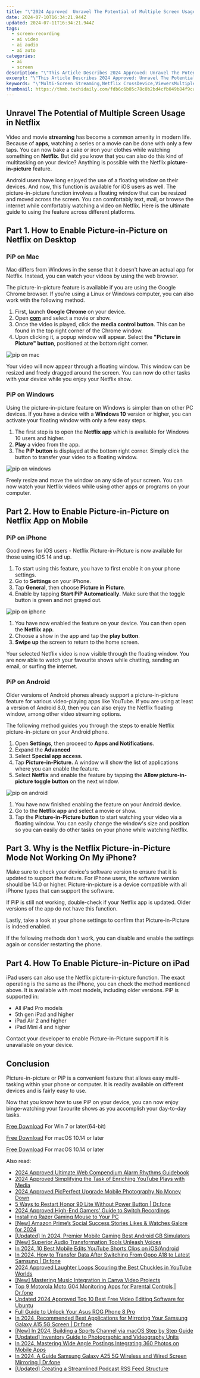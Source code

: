 ```yaml
---
title: "\"2024 Approved  Unravel The Potential of Multiple Screen Usage in Netflix\""
date: 2024-07-10T16:34:21.944Z
updated: 2024-07-11T16:34:21.944Z
tags: 
  - screen-recording
  - ai video
  - ai audio
  - ai auto
categories: 
  - ai
  - screen
description: "\"This Article Describes 2024 Approved: Unravel The Potential of Multiple Screen Usage in Netflix\""
excerpt: "\"This Article Describes 2024 Approved: Unravel The Potential of Multiple Screen Usage in Netflix\""
keywords: "\"Multi-Screen Streaming,Netflix CrossDevice,ViewersMultipleScreens,SingleViewNetflix,NetflixInteraction,ScreenUsageTrends,EnhancedStreamingExperience\""
thumbnail: https://thmb.techidaily.com/fdb6c6b05c78c0b2bd4cfb049b84f9ca3dab160f0d2036dc5a1ad2aa416dd2a4.png
---
```


## Unravel The Potential of Multiple Screen Usage in Netflix

Video and movie **streaming** has become a common amenity in modern life. Because of **apps**, watching a series or a movie can be done with only a few taps. You can now bake a cake or iron your clothes while watching something on **Netflix**. But did you know that you can also do this kind of multitasking on your device? Anything is possible with the Netflix **picture-in-picture** feature.

Android users have long enjoyed the use of a floating window on their devices. And now, this function is available for iOS users as well. The picture-in-picture function involves a floating window that can be resized and moved across the screen. You can comfortably text, mail, or browse the internet while comfortably watching a video on Netflix. Here is the ultimate guide to using the feature across different platforms.

## Part 1\. How to Enable Picture-in-Picture on Netflix on Desktop

### PiP on Mac

Mac differs from Windows in the sense that it doesn't have an actual app for Netflix. Instead, you can watch your videos by using the web browser.

The picture-in-picture feature is available if you are using the Google Chrome browser. If you're using a Linux or Windows computer, you can also work with the following method.

1. First, launch **Google Chrome** on your device.
1. Open [**com**](https://www.netflix.com/) and select a movie or show.
1. Once the video is played, click the **media control button**. This can be found in the top right corner of the Chrome window.
1. Upon clicking it, a popup window will appear. Select the **"Picture in Picture" button**, positioned at the bottom right corner.

![pip on mac](https://images.wondershare.com/filmora/article-images/2022/07/use-the-netflix-floating-window-feature-1.jpg)

Your video will now appear through a floating window. This window can be resized and freely dragged around the screen. You can now do other tasks with your device while you enjoy your Netflix show.

### PiP on Windows

Using the picture-in-picture feature on Windows is simpler than on other PC devices. If you have a device with a **Windows 10** version or higher, you can activate your floating window with only a few easy steps.

1. The first step is to open the **Netflix app** which is available for Windows 10 users and higher.
1. **Play** a video from the app.
1. The **PiP** **button** is displayed at the bottom right corner. Simply click the button to transfer your video to a floating window.

![pip on windows](https://images.wondershare.com/filmora/article-images/2022/07/use-the-netflix-floating-window-feature-2.jpg)

Freely resize and move the window on any side of your screen. You can now watch your Netflix videos while using other apps or programs on your computer.

## Part 2\. How to Enable Picture-in-Picture on Netflix App on Mobile

### PiP on iPhone

Good news for iOS users - Netflix Picture-in-Picture is now available for those using iOS 14 and up.

1. To start using this feature, you have to first enable it on your phone settings.
1. Go to **Settings** on your iPhone.
1. Tap **General**, then choose **Picture in Picture**.
1. Enable by tapping **Start PiP Automatically**. Make sure that the toggle button is green and not grayed out.

![pip on iphone](https://images.wondershare.com/filmora/article-images/2022/07/use-the-netflix-floating-window-feature-3.jpg)

1. You have now enabled the feature on your device. You can then open the **Netflix** **app**.
1. Choose a show in the app and tap the **play button**.
1. **Swipe up** the screen to return to the home screen.

Your selected Netflix video is now visible through the floating window. You are now able to watch your favourite shows while chatting, sending an email, or surfing the internet.

### PiP on Android

Older versions of Android phones already support a picture-in-picture feature for various video-playing apps like YouTube. If you are using at least a version of Android 8.0, then you can also enjoy the Netflix floating window, among other video streaming options.

The following method guides you through the steps to enable Netflix picture-in-picture on your Android phone.

1. Open **Settings**, then proceed to **Apps and Notifications**.
1. Expand the **Advanced**
1. Select **Special app access.**
1. Tap **Picture-in-Picture.** A window will show the list of applications where you can enable the feature.
1. Select **Netflix** and enable the feature by tapping the **Allow picture-in-picture toggle button** on the next window.

![pip on android](https://images.wondershare.com/filmora/article-images/2022/07/use-the-netflix-floating-window-feature-4.jpg)

1. You have now finished enabling the feature on your Android device.
1. Go to the **Netflix app** and select a movie or show.
1. Tap the **Picture-in-Picture button** to start watching your video via a floating window. You can easily change the window's size and position so you can easily do other tasks on your phone while watching Netflix.

## Part 3\. Why is the Netflix Picture-in-Picture Mode Not Working On My iPhone?

Make sure to check your device's software version to ensure that it is updated to support the feature. For iPhone users, the software version should be 14.0 or higher. Picture-in-picture is a device compatible with all iPhone types that can support the software.

If PiP is still not working, double-check if your Netflix app is updated. Older versions of the app do not have this function.

Lastly, take a look at your phone settings to confirm that Picture-in-Picture is indeed enabled.

If the following methods don't work, you can disable and enable the settings again or consider restarting the phone.

## Part 4\. How To Enable Picture-in-Picture on iPad

iPad users can also use the Netflix picture-in-picture function. The exact operating is the same as the iPhone, you can check the method mentioned above. It is available with most models, including older versions. PiP is supported in:

* All iPad Pro models
* 5th gen iPad and higher
* iPad Air 2 and higher
* iPad Mini 4 and higher

Contact your developer to enable Picture-in-Picture support if it is unavailable on your device.

## Conclusion

Picture-in-picture or PiP is a convenient feature that allows easy multi-tasking within your phone or computer. It is readily available on different devices and is fairly easy to use.

Now that you know how to use PiP on your device, you can now enjoy binge-watching your favourite shows as you accomplish your day-to-day tasks.

[Free Download](https://tools.techidaily.com/wondershare/filmora/download/) For Win 7 or later(64-bit)

[Free Download](https://tools.techidaily.com/wondershare/filmora/download/) For macOS 10.14 or later

[Free Download](https://tools.techidaily.com/wondershare/filmora/download/) For macOS 10.14 or later

<ins class="adsbygoogle"
     style="display:block"
     data-ad-format="autorelaxed"
     data-ad-client="ca-pub-7571918770474297"
     data-ad-slot="1223367746"></ins>

<ins class="adsbygoogle"
     style="display:block"
     data-ad-format="autorelaxed"
     data-ad-client="ca-pub-7571918770474297"
     data-ad-slot="1223367746"></ins>



<ins class="adsbygoogle"
     style="display:block"
     data-ad-client="ca-pub-7571918770474297"
     data-ad-slot="8358498916"
     data-ad-format="auto"
     data-full-width-responsive="true"></ins>


<span class="atpl-alsoreadstyle">Also read:</span>
<div><ul>
<li><a href="https://article-files.techidaily.com/2024-approved-ultimate-web-compendium-alarm-rhythms-guidebook/"><u>2024 Approved  Ultimate Web Compendium  Alarm Rhythms Guidebook</u></a></li>
<li><a href="https://article-files.techidaily.com/2024-approved-simplifying-the-task-of-enriching-youtube-plays-with-media/"><u>2024 Approved  Simplifying the Task of Enriching YouTube Plays with Media</u></a></li>
<li><a href="https://fox-http.techidaily.com/2024-approved-picperfect-upgrade-mobile-photography-no-money-down/"><u>2024 Approved  PicPerfect  Upgrade Mobile Photography No Money Down</u></a></li>
<li><a href="https://phone-solutions.techidaily.com/5-ways-to-restart-honor-90-lite-without-power-button-drfone-by-drfone-reset-android-reset-android/"><u>5 Ways to Restart Honor 90 Lite Without Power Button | Dr.fone</u></a></li>
<li><a href="https://video-capture.techidaily.com/2024-approved-high-end-gamers-guide-to-switch-recordings/"><u>2024 Approved  High-End Gamers' Guide to Switch Recordings</u></a></li>
<li><a href="https://driver-install.techidaily.com/installing-razer-gaming-mouse-to-your-pc/"><u>Installing Razer Gaming Mouse to Your PC</u></a></li>
<li><a href="https://twitter-videos.techidaily.com/new-amazon-primes-social-success-stories-likes-and-watches-galore-for-2024/"><u>[New] Amazon Prime’s Social Success Stories  Likes & Watches Galore for 2024</u></a></li>
<li><a href="https://screen-video-capture.techidaily.com/updated-in-2024-premier-mobile-gaming-best-android-gb-simulators/"><u>[Updated] In 2024, Premier Mobile Gaming  Best Android GB Simulators</u></a></li>
<li><a href="https://some-tips.techidaily.com/new-superior-audio-transformation-tools-unleash-voices/"><u>[New] Superior Audio Transformation Tools  Unleash Voices</u></a></li>
<li><a href="https://youtube-videos.techidaily.com/in-2024-10-best-mobile-edits-youtube-shorts-clips-on-iosandroid/"><u>In 2024, 10 Best Mobile Edits  YouTube Shorts Clips on iOS/Android</u></a></li>
<li><a href="https://android-transfer.techidaily.com/in-2024-how-to-transfer-data-after-switching-from-oppo-a18-to-latest-samsung-drfone-by-drfone-transfer-from-android-transfer-from-android/"><u>In 2024, How to Transfer Data After Switching From Oppo A18 to Latest Samsung | Dr.fone</u></a></li>
<li><a href="https://youtube-stream.techidaily.com/2024-approved-laughter-loops-scouring-the-best-chuckles-in-youtube-worlds/"><u>2024 Approved  Laughter Loops  Scouring the Best Chuckles in YouTube Worlds</u></a></li>
<li><a href="https://extra-approaches.techidaily.com/new-mastering-music-integration-in-canva-video-projects/"><u>[New] Mastering Music Integration in Canva Video Projects</u></a></li>
<li><a href="https://android-location-track.techidaily.com/top-9-motorola-moto-g04-monitoring-apps-for-parental-controls-drfone-by-drfone-virtual-android/"><u>Top 9 Motorola Moto G04 Monitoring Apps for Parental Controls | Dr.fone</u></a></li>
<li><a href="https://smart-video-editing.techidaily.com/updated-2024-approved-top-10-best-free-video-editing-software-for-ubuntu/"><u>Updated 2024 Approved Top 10 Best Free Video Editing Software for Ubuntu</u></a></li>
<li><a href="https://android-unlock.techidaily.com/full-guide-to-unlock-your-asus-rog-phone-8-pro-by-drfone-android/"><u>Full Guide to Unlock Your Asus ROG Phone 8 Pro</u></a></li>
<li><a href="https://screen-mirror.techidaily.com/in-2024-recommended-best-applications-for-mirroring-your-samsung-galaxy-a15-5g-screen-drfone-by-drfone-android/"><u>In 2024, Recommended Best Applications for Mirroring Your Samsung Galaxy A15 5G Screen | Dr.fone</u></a></li>
<li><a href="https://youtube-lab.techidaily.com/n-2024-building-a-sports-channel-via-macos-step-by-step-guide/"><u>[New] In 2024, Building a Sports Channel via macOS  Step by Step Guide</u></a></li>
<li><a href="https://extra-support.techidaily.com/updated-inventory-guide-to-photographic-and-videography-units/"><u>[Updated] Inventory Guide to Photographic and Videography Units</u></a></li>
<li><a href="https://facebook-video-content.techidaily.com/in-2024-mastering-wide-angle-postings-integrating-360-photos-on-mobile-apps/"><u>In 2024, Mastering Wide Angle Postings  Integrating 360 Photos on Mobile Apps</u></a></li>
<li><a href="https://screen-mirror.techidaily.com/in-2024-a-guide-samsung-galaxy-a25-5g-wireless-and-wired-screen-mirroring-drfone-by-drfone-android/"><u>In 2024, A Guide Samsung Galaxy A25 5G Wireless and Wired Screen Mirroring | Dr.fone</u></a></li>
<li><a href="https://extra-lessons.techidaily.com/updated-creating-a-streamlined-podcast-rss-feed-structure/"><u>[Updated] Creating a Streamlined Podcast RSS Feed Structure</u></a></li>
</ul></div>
